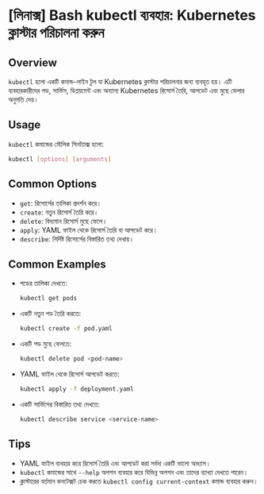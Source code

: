 # [লিনাক্স] Bash kubectl ব্যবহার: Kubernetes ক্লাস্টার পরিচালনা করুন

## Overview
`kubectl` হলো একটি কমান্ড-লাইন টুল যা Kubernetes ক্লাস্টার পরিচালনার জন্য ব্যবহৃত হয়। এটি ব্যবহারকারীদের পড, সার্ভিস, ডিপ্লয়মেন্ট এবং অন্যান্য Kubernetes রিসোর্স তৈরি, আপডেট এবং মুছে ফেলার অনুমতি দেয়।

## Usage
`kubectl` কমান্ডের মৌলিক সিনট্যাক্স হলো:

```bash
kubectl [options] [arguments]
```

## Common Options
- `get`: রিসোর্সের তালিকা প্রদর্শন করে।
- `create`: নতুন রিসোর্স তৈরি করে।
- `delete`: বিদ্যমান রিসোর্স মুছে ফেলে।
- `apply`: YAML ফাইল থেকে রিসোর্স তৈরি বা আপডেট করে।
- `describe`: নির্দিষ্ট রিসোর্সের বিস্তারিত তথ্য দেখায়।

## Common Examples
- পডের তালিকা দেখতে:
    ```bash
    kubectl get pods
    ```

- একটি নতুন পড তৈরি করতে:
    ```bash
    kubectl create -f pod.yaml
    ```

- একটি পড মুছে ফেলতে:
    ```bash
    kubectl delete pod <pod-name>
    ```

- YAML ফাইল থেকে রিসোর্স আপডেট করতে:
    ```bash
    kubectl apply -f deployment.yaml
    ```

- একটি সার্ভিসের বিস্তারিত তথ্য দেখতে:
    ```bash
    kubectl describe service <service-name>
    ```

## Tips
- YAML ফাইল ব্যবহার করে রিসোর্স তৈরি এবং আপডেট করা সর্বদা একটি ভালো অভ্যাস।
- `kubectl` কমান্ডের সাথে `--help` অপশন ব্যবহার করে বিভিন্ন অপশন এবং তাদের ব্যাখ্যা দেখতে পারেন।
- ক্লাস্টারের বর্তমান কনটেক্সট চেক করতে `kubectl config current-context` কমান্ড ব্যবহার করুন।